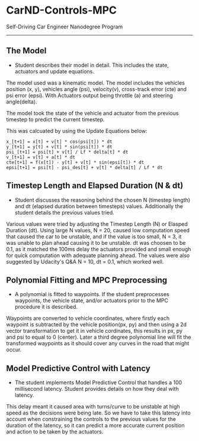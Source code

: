 # CarND-Controls-MPC
Self-Driving Car Engineer Nanodegree Program

---
## The Model
- Student describes their model in detail. This includes the state, actuators and update equations.

The model used was a kinematic model. The model includes the vehicles position (x, y), vehicles angle (psi), velocity(v), cross-track error (cte) and psi error (epsi). With Actuators output being throttle (a) and steering angle(delta).

The model took the state of the vehicle and actuator from the previous timestep to predict the current timestep.

This was calcuated by using the Update Equations below:
```
x_[t+1] = x[t] + v[t] * cos(psi[t]) * dt
y_[t+1] = y[t] + v[t] * sin(psi[t]) * dt
psi_[t+1] = psi[t] + v[t] / Lf * delta[t] * dt
v_[t+1] = v[t] + a[t] * dt
cte[t+1] = f(x[t]) - y[t] + v[t] * sin(epsi[t]) * dt
epsi[t+1] = psi[t] - psi_des[t] + v[t] * delta[t] / Lf * dt
```

## Timestep Length and Elapsed Duration (N & dt)
- Student discusses the reasoning behind the chosen N (timestep length) and dt (elapsed duration between timesteps) values. Additionally the student details the previous values tried.

Various values were tried by adjusting the Timestep Length (N) or Elasped Duration (dt). Using large N values, N = 20, caused low computation speed that caused the car to be unstable, and if the value is too small, N = 3, it was unable to plan ahead causing it to be unstable. dt was choosen to be 0.1, as it matched the 100ms delay the actuators provided and small enough for quick computation with adequate planning ahead. The values were also suggested by Udacity's Q&A N = 10, dt = 0.1, which worked well.

## Polynomial Fitting and MPC Preprocessing
- A polynomial is fitted to waypoints. If the student preprocesses waypoints, the vehicle state, and/or actuators prior to the MPC procedure it is described.

Waypoints are converted to vehicle coordinates, where firstly each waypoint is subtracted by the vehicle position(px, py) and then using a 2d vector transformation to get it in vehicle cordinates, this results in px, py and psi to equal to 0 (center). Later a third degree polynomial line will fit the transformed waypoints as it should cover any curves in the road that might occur.



## Model Predictive Control with Latency
- The student implements Model Predictive Control that handles a 100 millisecond latency. Student provides details on how they deal with latency.

This delay meant it caused area with turns/curve to be unstable at high speed as the decisions were being late. So we have to take this latency into account when constraining the controls to the previous values for the duration of the latency, so it can predict a more accurate current position and action to be taken by the actuators.
